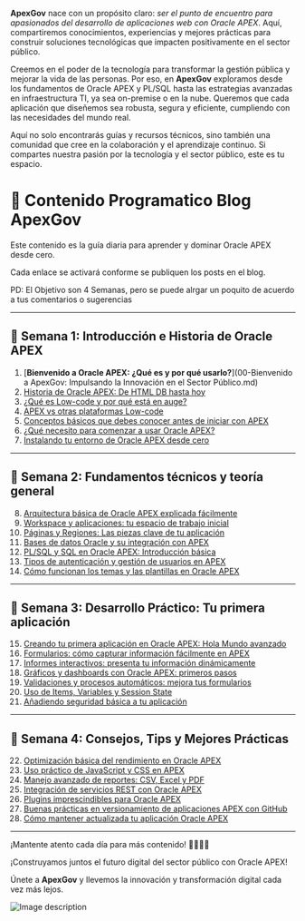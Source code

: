 **ApexGov** nace con un propósito claro: _ser el punto de encuentro para apasionados del desarrollo de aplicaciones web con Oracle APEX_. Aquí, compartiremos conocimientos, experiencias y mejores prácticas para construir soluciones tecnológicas que impacten positivamente en el sector público.

Creemos en el poder de la tecnología para transformar la gestión pública y mejorar la vida de las personas. Por eso, en **ApexGov** exploramos desde los fundamentos de Oracle APEX y PL/SQL hasta las estrategias avanzadas en infraestructura TI, ya sea on-premise o en la nube. Queremos que cada aplicación que diseñemos sea robusta, segura y eficiente, cumpliendo con las necesidades del mundo real.

Aquí no solo encontrarás guías y recursos técnicos, sino también una comunidad que cree en la colaboración y el aprendizaje continuo. Si compartes nuestra pasión por la tecnología y el sector público, este es tu espacio.

# 📅 Contenido Programatico Blog ApexGov

Este contenido es la guía diaria para aprender y dominar Oracle APEX desde cero.

Cada enlace se activará conforme se publiquen los posts en el blog.

PD: El Objetivo son 4 Semanas, pero se puede alrgar un poquito de acuerdo a tus comentarios o sugerencias

---

## 🚩 Semana 1: Introducción e Historia de Oracle APEX

1. [**Bienvenido a Oracle APEX: ¿Qué es y por qué usarlo?**](00-Bienvenido a ApexGov: Impulsando la Innovación en el Sector Público.md)
2. [Historia de Oracle APEX: De HTML DB hasta hoy](#)
3. [¿Qué es Low-code y por qué está en auge?](#)
4. [APEX vs otras plataformas Low-code](#)
5. [Conceptos básicos que debes conocer antes de iniciar con APEX](#)
6. [¿Qué necesito para comenzar a usar Oracle APEX?](#)
7. [Instalando tu entorno de Oracle APEX desde cero](#)

---

## 🚩 Semana 2: Fundamentos técnicos y teoría general

8. [Arquitectura básica de Oracle APEX explicada fácilmente](#)
9. [Workspace y aplicaciones: tu espacio de trabajo inicial](#)
10. [Páginas y Regiones: Las piezas clave de tu aplicación](#)
11. [Bases de datos Oracle y su integración con APEX](#)
12. [PL/SQL y SQL en Oracle APEX: Introducción básica](#)
13. [Tipos de autenticación y gestión de usuarios en APEX](#)
14. [Cómo funcionan los temas y las plantillas en Oracle APEX](#)

---

## 🚩 Semana 3: Desarrollo Práctico: Tu primera aplicación

15. [Creando tu primera aplicación en Oracle APEX: Hola Mundo avanzado](#)
16. [Formularios: cómo capturar información fácilmente en APEX](#)
17. [Informes interactivos: presenta tu información dinámicamente](#)
18. [Gráficos y dashboards con Oracle APEX: primeros pasos](#)
19. [Validaciones y procesos automáticos: mejora tus formularios](#)
20. [Uso de Items, Variables y Session State](#)
21. [Añadiendo seguridad básica a tu aplicación](#)

---

## 🚩 Semana 4: Consejos, Tips y Mejores Prácticas

22. [Optimización básica del rendimiento en Oracle APEX](#)
23. [Uso práctico de JavaScript y CSS en APEX](#)
24. [Manejo avanzado de reportes: CSV, Excel y PDF](#)
25. [Integración de servicios REST con Oracle APEX](#)
26. [Plugins imprescindibles para Oracle APEX](#)
27. [Buenas prácticas en versionamiento de aplicaciones APEX con GitHub](#)
28. [Cómo mantener actualizada tu aplicación Oracle APEX](#)

---

¡Mantente atento cada día para más contenido! 🌟👨‍💻✨


¡Construyamos juntos el futuro digital del sector público con Oracle APEX! 

Únete a **ApexGov** y llevemos la innovación y transformación digital cada vez más lejos. 


![Image description](https://dev-to-uploads.s3.amazonaws.com/uploads/articles/3g37ilhdp4lwau8qgkgc.png)